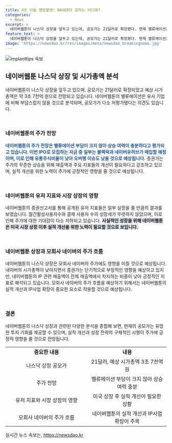 ```yaml
---
title: 4조 아들 행방불명! NAVER의 효자는 어디에?
categories:
  - News
excerpt: >
  네이버웹툰이 나스닥 상장을 앞두고 있는데, 공모가는 21달러로 확정됐다. 현재 밸류에이션은 유사 기업과 비교했을 때 부담스럽지 않은 만큼 저평가됐다는 분석도 나온다. 이에 증권가는 주가의 상승 여력이 충분하다고 평가하며, 네이버웹툰이 성장을 증명하면 주가 상승이 기대된다. 다만, 네이버웹툰의 유저 지표는 실망스러운데, 이에 대한 개선이 필요하다는 지적이 나오고 있다. 또한, 네이버의 주가 흐름에도 영향을 줄 것으로 보이는데, 네이버웹툰의 IP 사업 확장이 모회사에 긍정적인 영향을 미칠 수 있다.
feature_text: >
  네이버웹툰이 나스닥 상장을 앞두고 있는데, 공모가는 21달러로 확정됐다. 현재 밸류에이션은 유사 기업과 비교했을 때 부담스럽지 않은 만큼 저평가됐다는 분석도 나온다. 이에 증권가는 주가의 상승 여력이 충분하다고 평가하며, 네이버웹툰이 성장을 증명하면 주가 상승이 기대된다. 다만, 네이버웹툰의 유저 지표는 실망스러운데, 이에 대한 개선이 필요하다는 지적이 나오고 있다. 또한, 네이버의 주가 흐름에도 영향을 줄 것으로 보이는데, 네이버웹툰의 IP 사업 확장이 모회사에 긍정적인 영향을 미칠 수 있다.
image: 'https://newsdao.kr/res/images/meta/newsdao_breakingnews.jpg'
---
```


<p><img src="https://newsdao.kr/res/images/meta/newsdao_breakingnews.jpg" alt="implanttips 속보" /></p>

<h2 data-ke-size="size26">네이버웹툰 나스닥 상장 및 시가총액 분석</h2>

<p>네이버웹툰이 나스닥 상장을 앞두고 있으며, 공모가는 21달러로 확정되었고 예상 시가총액은 약 3조 7천억 원으로 전망되고 있습니다. 네이버웹툰의 밸류에이션은 유사 기업에 비해 부담스럽지 않을 것으로 분석되며, 공모가가 다소 저평가됐다는 의견도 있습니다.</p>

<p data-ke-size="size16">&nbsp;</p>

<h3 data-ke-size="size24">네이버웹툰의 주가 전망</h3>

<p><b><span style="color: #1a5490;">네이버웹툰의 주가 전망은 밸류에이션 부담이 크지 않아 상승 여력이 충분하다고 평가되고 있습니다. 이번 IPO로 모집하는 자금 중 일부는 블랙락과 네이버유허브가 매입할 예정이며, 이로 인해 유통주식비율이 낮아 오버행 이슈도 낮을 것으로 예상됩니다.</span></b> 증권가는 주가의 꾸준한 상승을 위해 매출액과 주요 지표들의 개선이 필요하다고 강조하고 있으며, 실적 개선을 위한 노력이 주가에 긍정적인 영향을 줄 것으로 예상됩니다.</p>

<p data-ke-size="size16">&nbsp;</p>

<h3 data-ke-size="size24">네이버웹툰의 유저 지표와 시장 상장의 영향</h3>

<p>네이버웹툰의 증권신고서를 통해 공개된 유저 지표들은 일부 실망을 줄 만큼의 결과를 보였습니다. 월간활성사용자수와 결제 사용자 수의 성장세가 뚜렷하지 않았으며, 이로 인해 주가에 대한 기대감이 다소 저하되고 있습니다. <b><span style="background-color: #21538527;">사실적인 성장을 위해 네이버웹툰은 미국 시장 상장 이후 실적 개선을 위한 노력이 필요할 것으로 보입니다.</span></b></p>

<p data-ke-size="size16">&nbsp;</p>

<h3 data-ke-size="size24">네이버웹툰 상장과 모회사 네이버의 주가 흐름</h3>

<p>네이버웹툰의 나스닥 상장은 모회사 네이버의 주가에도 영향을 미칠 것으로 예상됩니다. 네이버의 시가총액이 낮아지면서 증권가는 단기적으로 부정적인 영향을 예상하고 있지만, 네이버웹툰의 IP 관련 매출액이 전체 매출액에서 차지하는 비중이 낮아 긍정적인 지표로 해석되고 있습니다. 모회사 네이버의 주가 흐름을 예상하기 위해서는 네이버웹툰의 실적 개선과 IP사업 확장이 중요한 요소로 작용할 것으로 예상됩니다. </p>

<p data-ke-size="size16">&nbsp;</p>

<h3 data-ke-size="size24">결론</h3>

<p>네이버웹툰의 나스닥 상장과 관련된 다양한 분석을 종합해 보면, 현재의 공모가는 유망한 투자 기회를 제공할 수 있으며, 실적 개선과 성장 전략의 구체적인 시행이 주가에 긍정적 영향을 줄 것으로 전망됩니다.</p>

<table style="width: 100%;" data-ke-size="size16">
<tbody>
<tr>
<td style="text-align: center; width: 51%; height: 17px;"><strong>중요한 내용</strong></td>
<td style="text-align: center; width: 51%; height: 17px;"><strong>내용</strong></td>
</tr>
<tr>
<td style="text-align: center; height: 17px;">나스닥 상장 공모가</td>
<td style="text-align: center; height: 17px;">21달러, 예상 시가총액 3조 7천억 원</td>
</tr>
<tr>
<td style="text-align: center; height: 17px;">주가 전망</td>
<td style="text-align: center; height: 17px;">밸류에이션 부담이 크지 않아 상승 여력 충분</td>
</tr>
<tr>
<td style="text-align: center; height: 17px;">유저 지표와 시장 상장의 영향</td>
<td style="text-align: center; height: 17px;">미국 상장 후 실적 개선이 필요한 상황</td>
</tr>
<tr>
<td style="text-align: center; height: 17px;">모회사 네이버의 주가 흐름</td>
<td style="text-align: center; height: 17px;">네이버웹툰의 실적 개선과 IP사업 확장이 주목</td>
</tr>
</tbody>
</table>
실시간 뉴스 속보는, <a href="https://newsdao.kr" rel="dofollow">https://newsdao.kr</a>


